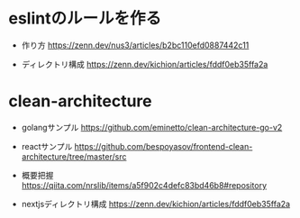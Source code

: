 # eslintのルールを作る
- 作り方
https://zenn.dev/nus3/articles/b2bc110efd0887442c11

- ディレクトリ構成
https://zenn.dev/kichion/articles/fddf0eb35ffa2a

# clean-architecture

- golangサンプル
https://github.com/eminetto/clean-architecture-go-v2

- reactサンプル
https://github.com/bespoyasov/frontend-clean-architecture/tree/master/src

- 概要把握
https://qiita.com/nrslib/items/a5f902c4defc83bd46b8#repository

- nextjsディレクトリ構成
https://zenn.dev/kichion/articles/fddf0eb35ffa2a
